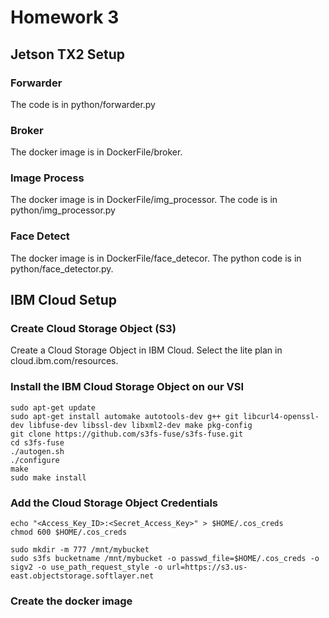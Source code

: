 # Homework 3

## Jetson TX2 Setup

### Forwarder
The code is in python/forwarder.py

### Broker
The docker image is in DockerFile/broker.

### Image Process
The docker image is in DockerFile/img_processor. The code is in python/img_processor.py

### Face Detect
The docker image is in DockerFile/face_detecor. The python code is in python/face_detector.py.

## IBM Cloud Setup

### Create Cloud Storage Object (S3)
Create a Cloud Storage Object in IBM Cloud. Select the lite plan in cloud.ibm.com/resources.

### Install the IBM Cloud Storage Object on our VSI
```
sudo apt-get update
sudo apt-get install automake autotools-dev g++ git libcurl4-openssl-dev libfuse-dev libssl-dev libxml2-dev make pkg-config
git clone https://github.com/s3fs-fuse/s3fs-fuse.git
cd s3fs-fuse
./autogen.sh
./configure
make
sudo make install
```
### Add the Cloud Storage Object Credentials
```
echo "<Access_Key_ID>:<Secret_Access_Key>" > $HOME/.cos_creds
chmod 600 $HOME/.cos_creds

sudo mkdir -m 777 /mnt/mybucket
sudo s3fs bucketname /mnt/mybucket -o passwd_file=$HOME/.cos_creds -o sigv2 -o use_path_request_style -o url=https://s3.us-east.objectstorage.softlayer.net
```
### Create the docker image
